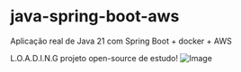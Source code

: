 # java-spring-boot-aws
Aplicação real de Java 21 com Spring Boot + docker + AWS

L.O.A.D.I.N.G projeto open-source de estudo!
![Image](https://github.com/user-attachments/assets/8c59b185-e984-498e-a70f-cf346a13f5df)
